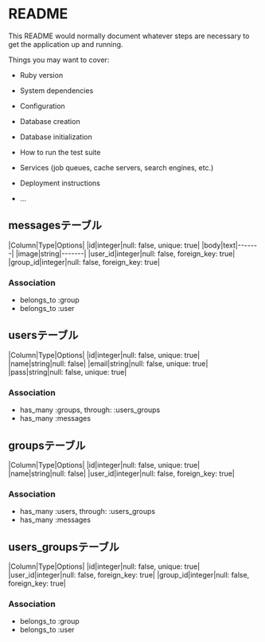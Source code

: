 # README

This README would normally document whatever steps are necessary to get the
application up and running.

Things you may want to cover:

* Ruby version

* System dependencies

* Configuration

* Database creation

* Database initialization

* How to run the test suite

* Services (job queues, cache servers, search engines, etc.)

* Deployment instructions

* ...

## messagesテーブル

|Column|Type|Options|
|id|integer|null: false, unique: true|
|body|text|-------|
|image|string|-------|
|user_id|integer|null: false, foreign_key: true|
|group_id|integer|null: false, foreign_key: true|

### Association
- belongs_to :group
- belongs_to :user



## usersテーブル

|Column|Type|Options|
|id|integer|null: false, unique: true|
|name|string|null: false|
|email|string|null: false, unique: true|
|pass|string|null: false, unique: true|

### Association
- has_many :groups, through: :users_groups
- has_many :messages


## groupsテーブル
|Column|Type|Options|
|id|integer|null: false, unique: true|
|name|string|null: false|
|user_id|integer|null: false, foreign_key: true|

### Association
- has_many :users, through: :users_groups
- has_many :messages


## users_groupsテーブル

|Column|Type|Options|
|id|integer|null: false, unique: true|
|user_id|integer|null: false, foreign_key: true|
|group_id|integer|null: false, foreign_key: true|

### Association
- belongs_to :group
- belongs_to :user